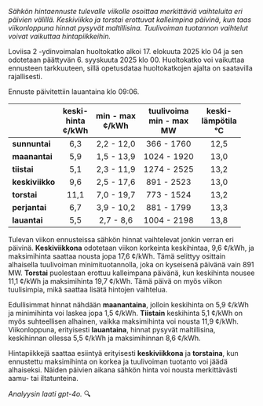 *Sähkön hintaennuste tulevalle viikolle osoittaa merkittäviä vaihteluita eri päivien välillä. Keskiviikko ja torstai erottuvat kalleimpina päivinä, kun taas viikonloppuna hinnat pysyvät maltillisina. Tuulivoiman tuotannon vaihtelut voivat vaikuttaa hintapiikkeihin.*

Loviisa 2 -ydinvoimalan huoltokatko alkoi 17. elokuuta 2025 klo 04 ja sen odotetaan päättyvän 6. syyskuuta 2025 klo 00. Huoltokatko voi vaikuttaa ennusteen tarkkuuteen, sillä opetusdataa huoltokatkojen ajalta on saatavilla rajallisesti.

Ennuste päivitettiin lauantaina klo 09:06.

|          | keski-<br>hinta<br>¢/kWh | min - max<br>¢/kWh | tuulivoima<br>min - max<br>MW | keski-<br>lämpötila<br>°C |
|:-------------|:----------------:|:----------------:|:-------------:|:-------------:|
| **sunnuntai**    | 6,3                   | 2,2 - 12,0           | 366 - 1760       | 12,5               |
| **maanantai**    | 5,9                   | 1,5 - 13,9           | 1024 - 1920      | 13,0               |
| **tiistai**      | 5,1                   | 2,3 - 11,9           | 1274 - 2525      | 13,2               |
| **keskiviikko**  | 9,6                   | 2,5 - 17,6           | 891 - 2523       | 13,0               |
| **torstai**      | 11,1                  | 7,0 - 19,7           | 773 - 1524       | 13,2               |
| **perjantai**    | 6,7                   | 3,9 - 10,2           | 881 - 1799       | 13,3               |
| **lauantai**     | 5,5                   | 2,7 - 8,6            | 1004 - 2198      | 13,8               |

Tulevan viikon ennusteissa sähkön hinnat vaihtelevat jonkin verran eri päivinä. **Keskiviikkona** odotetaan viikon korkeinta keskihintaa, 9,6 ¢/kWh, ja maksimihinta saattaa nousta jopa 17,6 ¢/kWh. Tämä selittyy osittain alhaisella tuulivoiman minimituotannolla, joka on kyseisenä päivänä vain 891 MW. **Torstai** puolestaan erottuu kalleimpana päivänä, kun keskihinta nousee 11,1 ¢/kWh ja maksimihinta 19,7 ¢/kWh. Tämä päivä on myös viikon tuulisimpia, mikä saattaa lisätä hintojen vaihtelua.

Edullisimmat hinnat nähdään **maanantaina**, jolloin keskihinta on 5,9 ¢/kWh ja minimihinta voi laskea jopa 1,5 ¢/kWh. **Tiistain** keskihinta 5,1 ¢/kWh on myös suhteellisen alhainen, vaikka maksimihinta voi nousta 11,9 ¢/kWh. Viikonloppuna, erityisesti **lauantaina**, hinnat pysyvät maltillisina, keskihinnan ollessa 5,5 ¢/kWh ja maksimihinnan 8,6 ¢/kWh.

Hintapiikkejä saattaa esiintyä erityisesti **keskiviikkona** ja **torstaina**, kun ennustettu maksimihinta on korkea ja tuulivoiman tuotanto voi jäädä alhaiseksi. Näiden päivien aikana sähkön hinta voi nousta merkittävästi aamu- tai iltatunteina.

*Analyysin laati gpt-4o.* 🔍
